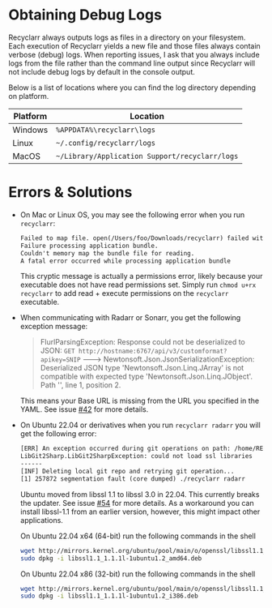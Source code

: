 # Obtaining Debug Logs

Recyclarr always outputs logs as files in a directory on your filesystem. Each execution of
Recyclarr yields a new file and those files always contain verbose (debug) logs. When reporting
issues, I ask that you always include logs from the file rather than the command line output since
Recyclarr will not include debug logs by default in the console output.

Below is a list of locations where you can find the log directory depending on platform.

| Platform | Location                                       |
| -------- | ---------------------------------------------- |
| Windows  | `%APPDATA%\recyclarr\logs`                     |
| Linux    | `~/.config/recyclarr/logs`                     |
| MacOS    | `~/Library/Application Support/recyclarr/logs` |

# Errors & Solutions

* On Mac or Linux OS, you may see the following error when you run `recyclarr`:

  ```txt
  Failed to map file. open(/Users/foo/Downloads/recyclarr) failed with error 13
  Failure processing application bundle.
  Couldn't memory map the bundle file for reading.
  A fatal error occurred while processing application bundle
  ```

  This cryptic message is actually a permissions error, likely because your executable does not have
  read permissions set. Simply run `chmod u+rx recyclarr` to add read + execute permissions on the
  `recyclarr` executable.

* When communicating with Radarr or Sonarr, you get the following exception message:

  > FlurlParsingException: Response could not be deserialized to JSON: `GET
  > http://hostname:6767/api/v3/customformat?apikey=SNIP` --->
  > Newtonsoft.Json.JsonSerializationException: Deserialized JSON type
  > 'Newtonsoft.Json.Linq.JArray' is not compatible with expected type
  > 'Newtonsoft.Json.Linq.JObject'. Path '', line 1, position 2.

  This means your Base URL is missing from the URL you specified in the YAML. See issue [#42] for
  more details.

* On Ubuntu 22.04 or derivatives when you run `recyclarr radarr` you will get the following error:

  ```txt
  [ERR] An exception occurred during git operations on path: /home/REDACTED/.config/recyclarr/repo
  LibGit2Sharp.LibGit2SharpException: could not load ssl libraries
  ------
  [INF] Deleting local git repo and retrying git operation...
  [1] 257872 segmentation fault (core dumped) ./recyclarr radarr
  ```

  Ubuntu moved from libssl 1.1 to libssl 3.0 in 22.04. This currently breaks the updater. See issue
  [#54] for more details. As a workaround you can install libssl-1.1 from an earlier version,
  however, this might impact other applications.

  On Ubuntu 22.04 x64 (64-bit) run the following commands in the shell

  ```sh
  wget http://mirrors.kernel.org/ubuntu/pool/main/o/openssl/libssl1.1_1.1.1l-1ubuntu1.2_amd64.deb
  sudo dpkg -i libssl1.1_1.1.1l-1ubuntu1.2_amd64.deb
  ```

  On Ubuntu 22.04 x86 (32-bit) run the following commands in the shell

  ```sh
  wget http://mirrors.kernel.org/ubuntu/pool/main/o/openssl/libssl1.1_1.1.1l-1ubuntu1.2_i386.deb
  sudo dpkg -i libssl1.1_1.1.1l-1ubuntu1.2_i386.deb
  ```

[#42]: https://github.com/rcdailey/recyclarr/issues/42
[#54]: https://github.com/rcdailey/recyclarr/issues/54
